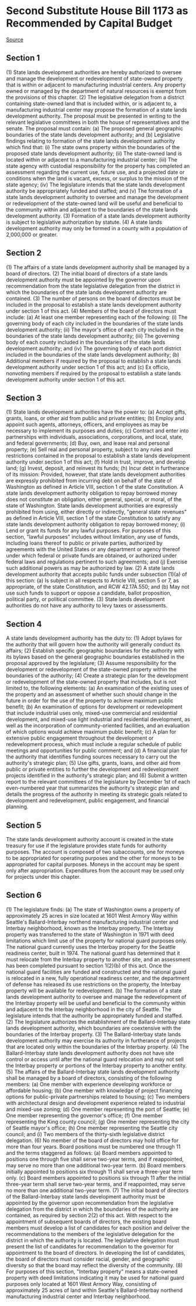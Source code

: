 # Second Substitute House Bill 1173 as Recommended by Capital Budget

[Source](http://lawfilesext.leg.wa.gov/biennium/2021-22/Xml/Bills/House%20Bills/1173-S2.xml)
## Section 1
(1) State lands development authorities are hereby authorized to oversee and manage the development or redevelopment of state-owned property that is within or adjacent to manufacturing industrial centers. Any property owned or managed by the department of natural resources is exempt from the provisions of this chapter.
(2) The legislative delegation from a district containing state-owned land that is included within, or is adjacent to, a manufacturing industrial center may propose the formation of a state lands development authority. The proposal must be presented in writing to the relevant legislative committees in both the house of representatives and the senate. The proposal must contain:
(a) The proposed general geographic boundaries of the state lands development authority; and
(b) Legislative findings relating to formation of the state lands development authority which find that:
(i) The state owns property within the boundaries of the proposed state lands development authority;
(ii) The state-owned land is located within or adjacent to a manufacturing industrial center;
(iii) The state agency with custodial responsibility for the property has completed an assessment regarding the current use, future use, and a projected date or conditions when the land is vacant, excess, or surplus to the mission of the state agency;
(iv) The legislature intends that the state lands development authority be appropriately funded and staffed; and
(v) The formation of a state lands development authority to oversee and manage the development or redevelopment of the state-owned land will be useful and beneficial to the community within and adjacent to the boundaries of the state lands development authority.
(3) Formation of a state lands development authority is subject to legislative authorization by statute.
(4) A state lands development authority may only be formed in a county with a population of 2,000,000 or greater.

## Section 2
(1) The affairs of a state lands development authority shall be managed by a board of directors.
(2) The initial board of directors of a state lands development authority must be appointed by the governor upon recommendation from the state legislative delegation from the district in which the boundaries of the state lands development authority are contained.
(3) The number of persons on the board of directors must be included in the proposal to establish a state lands development authority under section 1 of this act.
(4) Members of the board of directors must include:
(a) At least one member representing each of the following:
(i) The governing body of each city included in the boundaries of the state lands development authority;
(ii) The mayor's office of each city included in the boundaries of the state lands development authority;
(iii) The governing body of each county included in the boundaries of the state lands development authority; and
(iv) The governing body of each port district included in the boundaries of the state lands development authority;
(b) Additional members if required by the proposal to establish a state lands development authority under section 1 of this act; and
(c) Ex officio, nonvoting members if required by the proposal to establish a state lands development authority under section 1 of this act.

## Section 3
(1) State lands development authorities have the power to:
(a) Accept gifts, grants, loans, or other aid from public and private entities;
(b) Employ and appoint such agents, attorneys, officers, and employees as may be necessary to implement its purposes and duties;
(c) Contract and enter into partnerships with individuals, associations, corporations, and local, state, and federal governments;
(d) Buy, own, and lease real and personal property;
(e) Sell real and personal property, subject to any rules and restrictions contained in the proposal to establish a state lands development authority under section 1 of this act;
(f) Hold in trust, improve, and develop land;
(g) Invest, deposit, and reinvest its funds;
(h) Incur debt in furtherance of its mission: Provided, however, that state lands development authorities are expressly prohibited from incurring debt on behalf of the state of Washington as defined in Article VIII, section 1 of the state Constitution. A state lands development authority obligation to repay borrowed money does not constitute an obligation, either general, special, or moral, of the state of Washington. State lands development authorities are expressly prohibited from using, either directly or indirectly, "general state revenues" as defined in Article VIII, section 1 of the state Constitution to satisfy any state lands development authority obligation to repay borrowed money;
(i) Lend or grant its funds for any lawful purposes. For purposes of this section, "lawful purposes" includes without limitation, any use of funds, including loans thereof to public or private parties, authorized by agreements with the United States or any department or agency thereof under which federal or private funds are obtained, or authorized under federal laws and regulations pertinent to such agreements; and
(j) Exercise such additional powers as may be authorized by law.
(2) A state lands development authority that accepts public funds under subsection (1)(a) of this section:
(a) Is subject in all respects to Article VIII, section 5 or 7, as appropriate, of the state Constitution, and RCW 42.17A.550; and
(b) May not use such funds to support or oppose a candidate, ballot proposition, political party, or political committee.
(3) State lands development authorities do not have any authority to levy taxes or assessments.

## Section 4
A state lands development authority has the duty to:
(1) Adopt bylaws for the authority that will govern how the authority will generally conduct its affairs;
(2) Establish specific geographic boundaries for the authority with its bylaws based on the general geographic boundaries established in the proposal approved by the legislature;
(3) Assume responsibility for the development or redevelopment of the state-owned property within the boundaries of the authority;
(4) Create a strategic plan for the development or redevelopment of the state-owned property that includes, but is not limited to, the following elements:
(a) An examination of the existing uses of the property and an assessment of whether such should change in the future in order for the use of the property to achieve maximum public benefit;
(b) An examination of options for development or redevelopment that include industrial uses only, mixed-use commercial and residential development, and mixed-use light industrial and residential development, as well as the incorporation of community-oriented facilities, and an evaluation of which options would achieve maximum public benefit;
(c) A plan for extensive public engagement throughout the development or redevelopment process, which must include a regular schedule of public meetings and opportunities for public comment; and
(d) A financial plan for the authority that identifies funding sources necessary to carry out the authority's strategic plan;
(5) Use gifts, grants, loans, and other aid from public or private entities to further the development and redevelopment projects identified in the authority's strategic plan; and
(6) Submit a written report to the relevant committees of the legislature by December 1st of each even-numbered year that summarizes the authority's strategic plan and details the progress of the authority in meeting its strategic goals related to development and redevelopment, public engagement, and financial planning.

## Section 5
The state lands development authority account is created in the state treasury for use if the legislature provides state funds for authority purposes. The account is composed of two subaccounts, one for moneys to be appropriated for operating purposes and the other for moneys to be appropriated for capital purposes. Moneys in the account may be spent only after appropriation. Expenditures from the account may be used only for projects under this chapter.

## Section 6
(1) The legislature finds:
(a) The state of Washington owns a property of approximately 25 acres in size located at 1601 West Armory Way within Seattle's Ballard-Interbay northend manufacturing industrial center and Interbay neighborhood, known as the Interbay property. The Interbay property was transferred to the state of Washington in 1971 with deed limitations which limit use of the property for national guard purposes only. The national guard currently uses the Interbay property for the Seattle readiness center, built in 1974. The national guard has determined that it must relocate from the Interbay property to another site, and an assessment has been completed pursuant to section 1(2)(b) of this act. Once the national guard facilities are funded and constructed and the national guard is relocated in a new, fully operational readiness center, and the department of defense has released its use restrictions on the property, the Interbay property will be available for redevelopment.
(b) The formation of a state lands development authority to oversee and manage the redevelopment of the Interbay property will be useful and beneficial to the community within and adjacent to the Interbay neighborhood in the city of Seattle. The legislature intends that the authority be appropriately funded and staffed.
(2) The legislature authorizes the establishment of the Ballard-Interbay state lands development authority, which boundaries are coextensive with the boundaries of the Interbay property.
(3) The Ballard-Interbay state lands development authority may exercise its authority in furtherance of projects that are located only within the boundaries of the Interbay property.
(4) The Ballard-Interbay state lands development authority does not have site control or access until after the national guard relocation and may not sell the Interbay property or portions of the Interbay property to another entity.
(5) The affairs of the Ballard-Interbay state lands development authority shall be managed by a board of directors, consisting of the following members:
(a) One member with experience developing workforce or affordable housing;
(b) One member with knowledge of project financing options for public-private partnerships related to housing;
(c) Two members with architectural design and development experience related to industrial and mixed-use zoning;
(d) One member representing the port of Seattle;
(e) One member representing the governor's office;
(f) One member representing the King county council;
(g) One member representing the city of Seattle mayor's office;
(h) One member representing the Seattle city council; and
(i) Two members of the thirty-sixth legislative district delegation.
(6) No member of the board of directors may hold office for more than four years. Board positions must be numbered one through 11 and the terms staggered as follows:
(a) Board members appointed to positions one through five shall serve two-year terms, and if reappointed, may serve no more than one additional two-year term.
(b) Board members initially appointed to positions six through 11 shall serve a three-year term only.
(c) Board members appointed to positions six through 11 after the initial three-year term shall serve two-year terms, and if reappointed, may serve no more than one additional two-year term.
(7) The initial board of directors of the Ballard-Interbay state lands development authority must be appointed by the governor upon recommendation from the legislative delegation from the district in which the boundaries of the authority are contained, as required by section 2(2) of this act. With respect to the appointment of subsequent boards of directors, the existing board members must develop a list of candidates for each position and deliver the recommendations to the members of the legislative delegation for the district in which the authority is located. The legislative delegation must present the list of candidates for recommendation to the governor for appointment to the board of directors. In developing the list of candidates, the board of directors must consider racial, gender, and geographic diversity so that the board may reflect the diversity of the community.
(8) For purposes of this section, "Interbay property" means a state-owned property with deed limitations indicating it may be used for national guard purposes only located at 1601 West Armory Way, consisting of approximately 25 acres of land within Seattle's Ballard-Interbay northend manufacturing industrial center and Interbay neighborhood.
